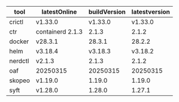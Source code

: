 | tool | latestOnline | buildVersion | latestversion |
|------|--------------|--------------|---------------|
| crictl | v1.33.0 | v1.33.0 | v1.33.0 |
| ctr | containerd 2.1.3 | 2.1.3 | 2.1.2 |
| docker | v28.3.1 | 28.3.1 | 28.2.2 |
| helm | v3.18.4 | v3.18.3 | v3.18.2 |
| nerdctl | v2.1.3 | 2.1.3 | 2.1.2 |
| oaf | 20250315 | 20250315 | 20250315 |
| skopeo | v1.19.0 | 1.19.0 | 1.19.0 |
| syft | v1.28.0 | 1.28.0 | 1.27.1 |

